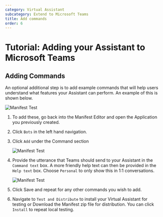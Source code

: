 ```yaml
---
category: Virtual Assistant
subcategory: Extend to Microsoft Teams
title: Add commands
order: 6
---
```


# Tutorial: Adding your Assistant to Microsoft Teams

## Adding Commands

An optional additional step is to add example commands that will help users understand what features your Assistant can perform. An example of this is shown below.

![Manifest Test]({{site.baseurl}}/assets/images/teamscommandexample.png)

1. To add these, go back into the Manifest Editor and open the Application you previously created.
2. Click `Bots` in the left hand navigation.
3. Click `Add` under the Command section

    ![Manifest Test]({{site.baseurl}}/assets/images/teamsnewmanifestcommands.png)
4. Provide the utterance that Teams should send to your Assistant in the `Command text` box. A more friendly help text can then be provided in the `Help text` box. Choose `Personal` to only show this in 1:1 conversations.

    ![Manifest Test]({{site.baseurl}}/assets/images/teamsaddcommand.png)
5. Click Save and repeat for any other commands you wish to add.
6. Navigate to `Test and Distribute` to install your Virtual Assistant for testing or Download the Manifest zip file for distribution. You can click `Install` to repeat local testing.
